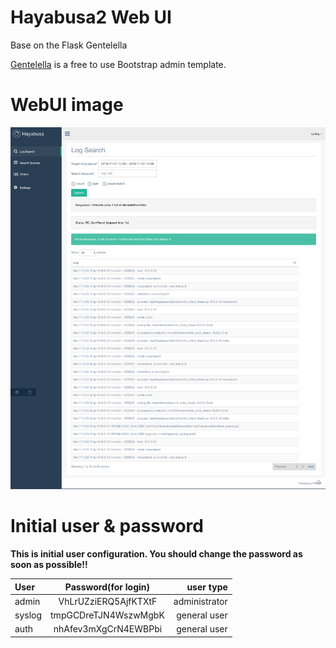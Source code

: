 
# Hayabusa2 Web UI
Base on the Flask Gentelella

[Gentelella](https://github.com/puikinsh/gentelella) is a free to use Bootstrap admin template.


# WebUI image
![Search WebUI](../images/hayabusa-webui-result.png "distributed hayabusa architecture image")


# Initial user & password
**This is initial user configuration. You should change the password as soon as possible!!**

|User|Password(for login)| user type |
|:---|:---:|---:|
|admin|VhLrUZziERQ5AjfKTXtF|administrator|
|syslog|tmpGCDreTJN4WszwMgbK|general user|
|auth|nhAfev3mXgCrN4EWBPbi|general user|

